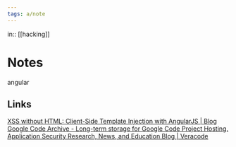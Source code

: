 ```yaml
---
tags: a/note
---
```

in:: [[hacking]]

# Notes
angular

## Links
[XSS without HTML: Client-Side Template Injection with AngularJS | Blog](https://portswigger.net/blog/xss-without-html-client-side-template-injection-with-angularjs)
[Google Code Archive - Long-term storage for Google Code Project Hosting.](https://code.google.com/archive/p/mustache-security/wikis/AngularJS.wiki)
[Application Security Research, News, and Education Blog | Veracode](https://www.veracode.com/blog/2015/06/angularjs-expression-security-internals)
